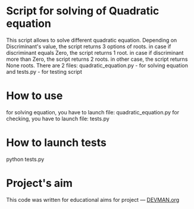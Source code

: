 # Script for solving of Quadratic equation
This script allows to solve different quadratic equation. Depending on Discriminant's value, the script returns 3 options of roots.
in case if discriminant equals Zero, the script returns 1 root.
in case if discriminant more than Zero, the script returns 2 roots.
in other case, the script returns None roots. 
There are 2 files: quadratic_equation.py - for solving equation and tests.py - for testing script

# How to use
for solving equation, you have to launch file: quadratic_equation.py
for checking, you have to launch file: tests.py


# How to launch tests

python tests.py


# Project's aim

This code was written for educational aims for project ― [DEVMAN.org](https://devman.org)

